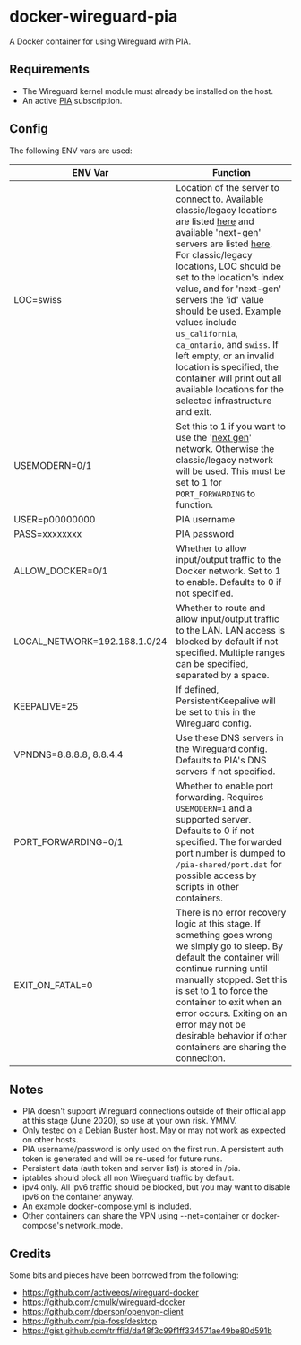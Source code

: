 # docker-wireguard-pia

A Docker container for using Wireguard with PIA.

## Requirements
* The Wireguard kernel module must already be installed on the host.
* An active [PIA](https://www.privateinternetaccess.com) subscription.

## Config
The following ENV vars are used:

| ENV Var | Function |
|-------|------|
|LOC=swiss|Location of the server to connect to. Available classic/legacy locations are listed [here](https://www.privateinternetaccess.com/vpninfo/servers?version=1001&client=x-alpha) and available 'next-gen' servers are listed [here](https://serverlist.piaservers.net/vpninfo/servers/new). For classic/legacy locations, LOC should be set to the location's index value, and for 'next-gen' servers the 'id' value should be used. Example values include ```us_california```, ```ca_ontario```, and ```swiss```. If left empty, or an invalid location is specified, the container will print out all available locations for the selected infrastructure and exit.
|USEMODERN=0/1| Set this to 1 if you want to use the '[next gen](https://www.privateinternetaccess.com/blog/private-internet-access-next-generation-network-now-available-for-beta-preview/)' network. Otherwise the classic/legacy network will be used. This must be set to 1 for ```PORT_FORWARDING``` to function.
|USER=p00000000|PIA username
|PASS=xxxxxxxx|PIA password
|ALLOW_DOCKER=0/1|Whether to allow input/output traffic to the Docker network. Set to 1 to enable. Defaults to 0 if not specified.
|LOCAL_NETWORK=192.168.1.0/24|Whether to route and allow input/output traffic to the LAN. LAN access is blocked by default if not specified. Multiple ranges can be specified, separated by a space.
|KEEPALIVE=25|If defined, PersistentKeepalive will be set to this in the Wireguard config.
|VPNDNS=8.8.8.8, 8.8.4.4|Use these DNS servers in the Wireguard config. Defaults to PIA's DNS servers if not specified.
|PORT_FORWARDING=0/1|Whether to enable port forwarding. Requires ```USEMODERN=1``` and a supported server. Defaults to 0 if not specified. The forwarded port number is dumped to ```/pia-shared/port.dat``` for possible access by scripts in other containers.
|EXIT_ON_FATAL=0|There is no error recovery logic at this stage. If something goes wrong we simply go to sleep. By default the container will continue running until manually stopped. Set this is set to 1 to force the container to exit when an error occurs. Exiting on an error may not be desirable behavior if other containers are sharing the conneciton.

## Notes
* PIA doesn't support Wireguard connections outside of their official app at this stage (June 2020), so use at your own risk. YMMV.
* Only tested on a Debian Buster host. May or may not work as expected on other hosts.
* PIA username/password is only used on the first run. A persistent auth token is generated and will be re-used for future runs.
* Persistent data (auth token and server list) is stored in /pia.
* iptables should block all non Wireguard traffic by default.
* ipv4 only. All ipv6 traffic should be blocked, but you may want to disable ipv6 on the container anyway.
* An example docker-compose.yml is included.
* Other containers can share the VPN using --net=container or docker-compose's network_mode.

## Credits
Some bits and pieces have been borrowed from the following:
* https://github.com/activeeos/wireguard-docker
* https://github.com/cmulk/wireguard-docker
* https://github.com/dperson/openvpn-client
* https://github.com/pia-foss/desktop
* https://gist.github.com/triffid/da48f3c99f1ff334571ae49be80d591b
